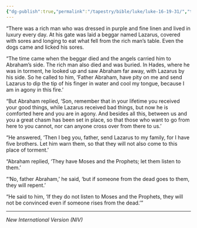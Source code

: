 ```yaml
---
{"dg-publish":true,"permalink":"/tapestry/bible/luke/luke-16-19-31/","title":"Luke 16:19-31","hide":true,"tags":["bible-verse","bible-verse"],"dgHomeLink":true,"dgShowLocalGraph":true,"dgEnableSearch":true}
---
```



“There was a rich man who was dressed in purple and fine linen and lived in luxury every day. At his gate was laid a beggar named Lazarus, covered with sores and longing to eat what fell from the rich man’s table. Even the dogs came and licked his sores.

 “The time came when the beggar died and the angels carried him to Abraham’s side. The rich man also died and was buried. In Hades, where he was in torment, he looked up and saw Abraham far away, with Lazarus by his side. So he called to him, ‘Father Abraham, have pity on me and send Lazarus to dip the tip of his finger in water and cool my tongue, because I am in agony in this fire.’

 “But Abraham replied, ‘Son, remember that in your lifetime you received your good things, while Lazarus received bad things, but now he is comforted here and you are in agony.  And besides all this, between us and you a great chasm has been set in place, so that those who want to go from here to you cannot, nor can anyone cross over from there to us.’

 “He answered, ‘Then I beg you, father, send Lazarus to my family, for I have five brothers. Let him warn them, so that they will not also come to this place of torment.’

 “Abraham replied, ‘They have Moses and the Prophets; let them listen to them.’

 “‘No, father Abraham,’ he said, ‘but if someone from the dead goes to them, they will repent.’

 “He said to him, ‘If they do not listen to Moses and the Prophets, they will not be convinced even if someone rises from the dead.’”

---
*New International Version (NIV)*